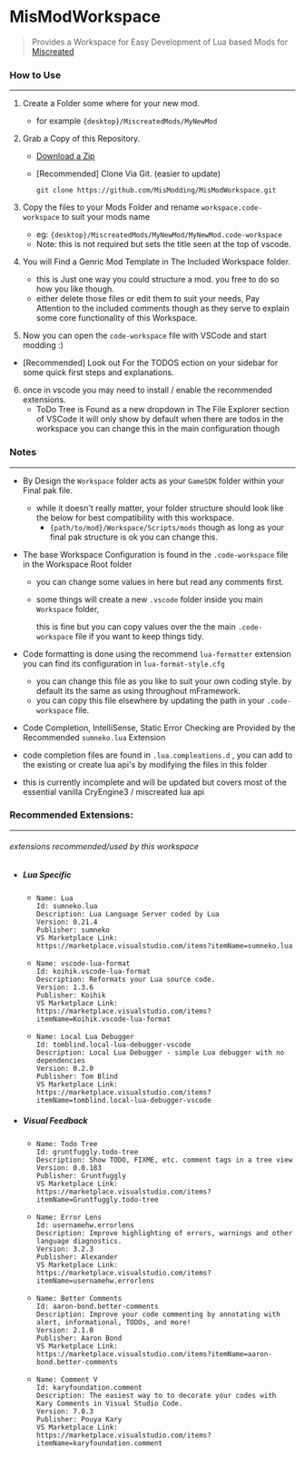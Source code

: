 # MisModWorkspace

> Provides a Workspace for Easy Development of Lua based Mods for [Miscreated](https://miscreatedgame.com)


### How to Use

---------



1. Create a Folder some where for your new mod.

   - for example  `{desktop}/MiscreatedMods/MyNewMod`

2. Grab a Copy of this Repository.

   - [Download a Zip](https://github.com/MisModding/MisModWorkspace/archive/main.zip)

   - [Recommended] Clone Via Git. (easier to update)

     `git clone https://github.com/MisModding/MisModWorkspace.git`

3. Copy the files to your Mods Folder and rename `workspace.code-workspace` to suit your mods name

   - eg:  `{desktop}/MiscreatedMods/MyNewMod/MyNewMod.code-workspace`
   - Note: this is not required but sets the title seen at the top of vscode.

4. You will Find a Genric Mod Template in The Included Workspace folder.
   - this is Just one way you could structure a mod. you free to do so how you like though.
   - either delete those files or edit them to suit your needs, Pay Attention to the included comments though as they serve to explain
     some core functionality of this Workspace.

5.  Now you can open the `code-workspace` file with VSCode and start modding :)
   - [Recommended] Look out For the TODOS ection on your sidebar for some quick first steps and explanations.

6. once in vscode you may need to install / enable the recommended extensions.
   - ToDo Tree is Found as a new  dropdown in The File Explorer section of VSCode
     it will only show by default when there are todos in the workspace you can change this in the main configuration though


### Notes

-----------

- By Design the `Workspace` folder acts as your `GameSDK` folder within your Final pak file. 

  - while it doesn't really matter, your folder structure should look like the below for best compatibility with this workspace.
    - `{path/to/mod}/Workspace/Scripts/mods` though as long as your final pak structure is ok you can change this.

- The base Workspace Configuration is found in the `.code-workspace` file in the Workspace Root folder

  - you can change some values in here but read any comments first.

  - some things will create a new `.vscode` folder inside you main `Workspace` folder, 

    this is fine but you can copy values over the the main `.code-workspace` file if you want to keep things tidy.

- Code formatting is done using the recommend `lua-formatter` extension you can find its configuration in  `lua-format-style.cfg`

  - you can change this file as you like to suit your own coding style. by default its the same as using throughout mFramework.
  - you can copy this file elsewhere by updating the path in your `.code-workspace` file.

-  Code Completion, IntelliSense, Static Error Checking are Provided by the Recommended `sumneko.lua` Extension

  -  code completion files are found in `.lua.compleations.d` , you can add to the  existing or create lua api's by modifying the files in this folder
  - this is currently incomplete and will be updated but covers most of the essential vanilla CryEngine3 / miscreated lua api



### Recommended Extensions:

----------

###### extensions recommended/used by this workspace



- ##### Lua Specific

  - ```
    Name: Lua
    Id: sumneko.lua
    Description: Lua Language Server coded by Lua
    Version: 0.21.4
    Publisher: sumneko
    VS Marketplace Link: https://marketplace.visualstudio.com/items?itemName=sumneko.lua
    ```

    

  - ```
    Name: vscode-lua-format
    Id: koihik.vscode-lua-format
    Description: Reformats your Lua source code.
    Version: 1.3.6
    Publisher: Koihik
    VS Marketplace Link: https://marketplace.visualstudio.com/items?itemName=Koihik.vscode-lua-format
    ```

    

  - ```
    Name: Local Lua Debugger
    Id: tomblind.local-lua-debugger-vscode
    Description: Local Lua Debugger - simple Lua debugger with no dependencies
    Version: 0.2.0
    Publisher: Tom Blind
    VS Marketplace Link: https://marketplace.visualstudio.com/items?itemName=tomblind.local-lua-debugger-vscode
    ```

    

- ##### Visual Feedback

  - ```
    Name: Todo Tree
    Id: gruntfuggly.todo-tree
    Description: Show TODO, FIXME, etc. comment tags in a tree view
    Version: 0.0.183
    Publisher: Gruntfuggly
    VS Marketplace Link: https://marketplace.visualstudio.com/items?itemName=Gruntfuggly.todo-tree
    ```

    

  - ```
    Name: Error Lens
    Id: usernamehw.errorlens
    Description: Improve highlighting of errors, warnings and other language diagnostics.
    Version: 3.2.3
    Publisher: Alexander
    VS Marketplace Link: https://marketplace.visualstudio.com/items?itemName=usernamehw.errorlens
    ```

    

  - ```
    Name: Better Comments
    Id: aaron-bond.better-comments
    Description: Improve your code commenting by annotating with alert, informational, TODOs, and more!
    Version: 2.1.0
    Publisher: Aaron Bond
    VS Marketplace Link: https://marketplace.visualstudio.com/items?itemName=aaron-bond.better-comments
    ```

    

  - ```
    Name: Comment V
    Id: karyfoundation.comment
    Description: The easiest way to to decorate your codes with Kary Comments in Visual Studio Code.
    Version: 7.0.3
    Publisher: Pouya Kary
    VS Marketplace Link: https://marketplace.visualstudio.com/items?itemName=karyfoundation.comment
    ```

    
